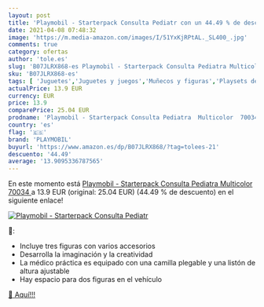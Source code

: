 ```yaml
---
layout: post
title: 'Playmobil - Starterpack Consulta Pediatr con un 44.49 % de descuento'
date: 2021-04-08 07:48:32
image: 'https://m.media-amazon.com/images/I/51YxKjRPtAL._SL400_.jpg'
comments: true
category: ofertas
author: 'tole.es'
slug: 'B07JLRX868-es Playmobil - Starterpack Consulta Pediatra Multicolor 70034'
sku: 'B07JLRX868-es'
tags: [ 'Juguetes','Juguetes y juegos','Muñecos y figuras','Playsets de figuras de juguete para niños','playmobil', ]
actualPrice: 13.9 EUR
currency: EUR
price: 13.9
comparePrice: 25.04 EUR
prodname: 'Playmobil - Starterpack Consulta Pediatra  Multicolor  70034 '
country: 'es'
flag: '🇪🇸'
brand: 'PLAYMOBIL'
buyurl: 'https://www.amazon.es/dp/B07JLRX868/?tag=tolees-21'
descuento: '44.49'
average: '13.9095336787565'
---
```


En este momento está [Playmobil - Starterpack Consulta Pediatra  Multicolor  70034 ](https://www.amazon.es/dp/B07JLRX868/?tag=tolees-21) a 13.9 EUR (original: 25.04 EUR) (44.49 %  de descuento) en el siguiente enlace!

[![Playmobil - Starterpack Consulta Pediatr](https://m.media-amazon.com/images/I/51YxKjRPtAL._SL400_.jpg)](https://www.amazon.es/dp/B07JLRX868/?tag=tolees-21)

🔎:

- Incluye tres figuras con varios accesorios
- Desarrolla la imaginación y la creatividad
- La médico práctica es equipado con una camilla plegable y una listón de altura ajustable
- Hay espacio para dos figuras en el vehículo

[🛒 Aquí!!!](https://www.amazon.es/dp/B07JLRX868/?tag=tolees-21)
